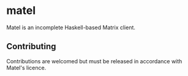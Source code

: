 # matel
Matel is an incomplete Haskell-based Matrix client.

## Contributing

Contributions are welcomed but must be released in accordance with Matel's licence.
